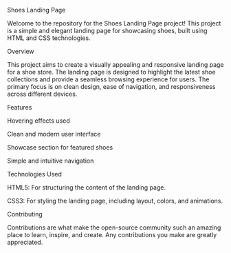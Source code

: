Shoes Landing Page

Welcome to the repository for the Shoes Landing Page project! This project is a simple and elegant landing page for showcasing shoes, built using HTML and CSS technologies.

Overview

This project aims to create a visually appealing and responsive landing page for a shoe store. The landing page is designed to highlight the latest shoe collections and provide a seamless browsing experience for users. The primary focus is on clean design, ease of navigation, and responsiveness across different devices.


Features

Hovering effects used

Clean and modern user interface

Showcase section for featured shoes

Simple and intuitive navigation


Technologies Used

HTML5: For structuring the content of the landing page.

CSS3: For styling the landing page, including layout, colors, and animations.


Contributing

Contributions are what make the open-source community such an amazing place to learn, inspire, and create. Any contributions you make are greatly appreciated.
